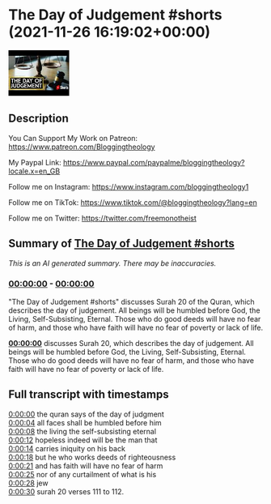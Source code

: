 # The Day of Judgement #shorts (2021-11-26 16:19:02+00:00)

![alt The Day of Judgement #shorts](--wgGuc9wMU.jpg "The Day of Judgement #shorts")

## Description

You Can Support My Work on Patreon:
https://www.patreon.com/Bloggingtheology

My Paypal Link: 
https://www.paypal.com/paypalme/bloggingtheology?locale.x=en_GB


Follow me on Instagram:
https://www.instagram.com/bloggingtheology1

Follow me on TikTok:
https://www.tiktok.com/@bloggingtheology?lang=en

Follow me on Twitter:
https://twitter.com/freemonotheist

## Summary of [The Day of Judgement #shorts](https://www.youtube.com/watch?v=--wgGuc9wMU)


*This is an AI generated summary. There may be inaccuracies. [](/)*

### [00:00:00](https://www.youtube.com/watch?v=--wgGuc9wMU&t=0) - [00:00:00](https://www.youtube.com/watch?v=--wgGuc9wMU&t=0)

 "The Day of Judgement #shorts" discusses Surah 20 of the Quran, which describes the day of judgement. All beings will be humbled before God, the Living, Self-Subsisting, Eternal. Those who do good deeds will have no fear of harm, and those who have faith will have no fear of poverty or lack of life.

**[00:00:00](https://www.youtube.com/watch?v=--wgGuc9wMU&t=0)**  discusses Surah 20, which describes the day of judgement. All beings will be humbled before God, the Living, Self-Subsisting, Eternal. Those who do good deeds will have no fear of harm, and those who have faith will have no fear of poverty or lack of life.

## Full transcript with timestamps

[0:00:00](https://youtu.be/--wgGuc9wMU?t=0) the quran says of the day of judgment  
[0:00:04](https://youtu.be/--wgGuc9wMU?t=4) all faces shall be humbled before him  
[0:00:08](https://youtu.be/--wgGuc9wMU?t=8) the living the self-subsisting eternal  
[0:00:12](https://youtu.be/--wgGuc9wMU?t=12) hopeless indeed will be the man that  
[0:00:14](https://youtu.be/--wgGuc9wMU?t=14) carries iniquity on his back  
[0:00:18](https://youtu.be/--wgGuc9wMU?t=18) but he who works deeds of righteousness  
[0:00:21](https://youtu.be/--wgGuc9wMU?t=21) and has faith will have no fear of harm  
[0:00:25](https://youtu.be/--wgGuc9wMU?t=25) nor of any curtailment of what is his  
[0:00:28](https://youtu.be/--wgGuc9wMU?t=28) jew  
[0:00:30](https://youtu.be/--wgGuc9wMU?t=30) surah 20 verses 111 to 112.  
